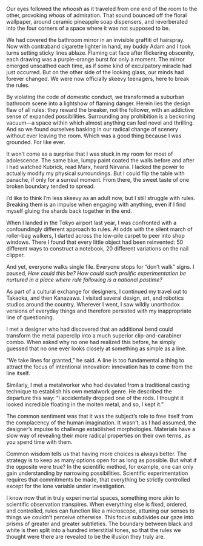 Our eyes followed the *whoosh* as it traveled from one end of the room to the other, provoking *whoas* of admiration. That sound bounced off the floral wallpaper, around ceramic pineapple soap dispensers, and reverberated into the four corners of a space where it was not supposed to be.

We had covered the bathroom mirror in an invisible graffiti of hairspray. Now with contraband cigarette lighter in hand, my buddy Adam and I took turns setting sticky lines ablaze. Flaming cat face after flickering obscenity, each drawing was a purple-orange burst for only a moment. The mirror emerged unscathed each time, as if some kind of exculpatory miracle had just occurred. But on the other side of the looking glass, our minds had forever changed. We were now officially skeevy teenagers, here to break the rules.

By violating the code of domestic conduct, we transformed a suburban bathroom scene into a lightshow of flaming danger. Herein lies the design flaw of all rules: they reward the breaker, not the follower, with an addictive sense of expanded possibilities. Surrounding any prohibition is a beckoning vacuum—a space within which almost anything can feel novel and thrilling. And so we found ourselves basking in our radical change of scenery without ever leaving the room. Which was a good thing because I was grounded. For like ever.

It won’t come as a surprise that I was stuck in my room for most of adolescence. The same blue, lumpy paint coated the walls before and after I had watched Kubrick, read Marx, heard Nirvana. I lacked the power to actually modify my physical surroundings. But I could flip the table with panache, if only for a surreal moment. From there, the sweet taste of one broken boundary tended to spread.

I’d like to think I’m less skeevy as an adult now, but I still struggle with rules. Breaking them is an impulse when engaging with anything, even if I find myself gluing the shards back together in the end.

When I landed in the Tokyo airport last year, I was confronted with a confoundingly different approach to rules. At odds with the silent march of roller-bag walkers, I darted across the low-pile carpet to peer into shop windows. There I found that every little object had been reinvented: 50 different ways to construct a notebook, 20 different variations on the nail clipper.

And yet, everyone walks single file. Everyone stops for “don’t walk” signs. I paused, *How could this be? How could such prolific experimentation be nurtured in a place where rule following is a national pastime?*

As part of a cultural exchange for designers, I continued my travel out to Takaoka, and then Kanazawa. I visited several design, art, and robotics studios around the country. Wherever I went, I saw wildly unorthodox versions of everyday things and therefore persisted with my inappropriate line of questioning.

I met a designer who had discovered that an additional bend could transform the metal paperclip into a much superior clip-and-carabiner combo. When asked why no one had realized this before, he simply guessed that no one ever looks closely at something as simple as a line.

“We take lines for granted,” he said. A line is too fundamental a thing to attract the focus of intentional innovation: innovation has to come from the line itself.

Similarly, I met a metalworker who had deviated from a traditional casting technique to establish his own metalwork genre. He described the departure this way: “I accidentally dropped one of the rods. I thought it looked incredible floating in the molten metal, and so, I kept it.”

The common sentiment was that it was the subject’s role to free itself from the complacency of the human imagination. It wasn’t, as I had assumed, the designer’s impulse to challenge established morphologies. Materials have a slow way of revealing their more radical properties on their own terms, as you spend time with them.

Common wisdom tells us that having more choices is always better. The strategy is to keep as many options open for as long as possible. But what if the opposite were true? In the scientific method, for example, one can only gain understanding by narrowing possibilities. Scientific experimentation requires that commitments be made, that everything be strictly controlled except for the lone variable under investigation.

I know now that in truly experimental spaces, something more akin to scientific observation transpires. When everything else is fixed, ordered, and controlled, rules can function like a microscope, attuning our senses to things we couldn’t perceive otherwise. This focus subdivides our gaze into prisms of greater and greater subtleties. The boundary between black and white is then split into a hundred interstitial tones, so that the rules we thought were there are revealed to be the illusion they truly are.